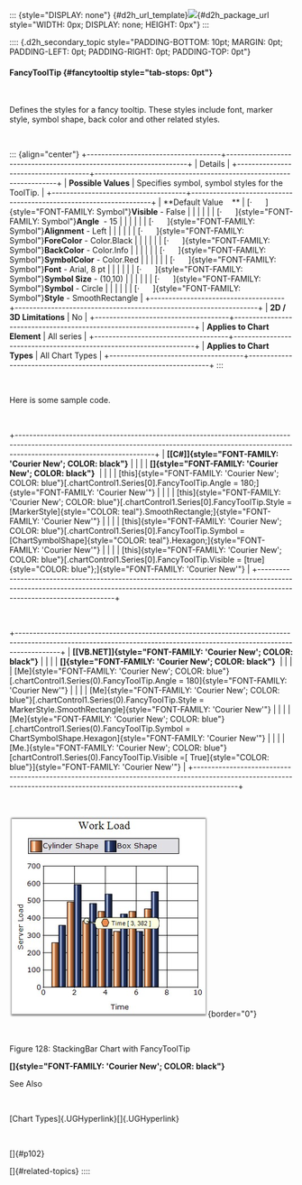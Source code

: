 ::: {style="DISPLAY: none"}
[](ms-xhelp:///?Id=d2h_url_template){#d2h_url_template}![](!package_url!){#d2h_package_url style="WIDTH: 0px; DISPLAY: none; HEIGHT: 0px"}
:::

:::: {.d2h_secondary_topic style="PADDING-BOTTOM: 10pt; MARGIN: 0pt; PADDING-LEFT: 0pt; PADDING-RIGHT: 0pt; PADDING-TOP: 0pt"}
#### FancyToolTip {#fancytooltip style="tab-stops: 0pt"}

 

Defines the styles for a fancy tooltip. These styles include font, marker style, symbol shape, back color and other related styles.

 

::: {align="center"}
+-------------------------------------+-------------------------------------------------------------------+
| Details                                                                                                 |
+-------------------------------------+-------------------------------------------------------------------+
| **Possible Values**                 | Specifies symbol, symbol styles for the ToolTip.                  |
+-------------------------------------+-------------------------------------------------------------------+
| **Default Value    **               | [·      ]{style="FONT-FAMILY: Symbol"}**Visible** - False         |
|                                     |                                                                   |
|                                     | [·      ]{style="FONT-FAMILY: Symbol"}**Angle**  - 15             |
|                                     |                                                                   |
|                                     | [·      ]{style="FONT-FAMILY: Symbol"}**Alignment** - Left        |
|                                     |                                                                   |
|                                     | [·      ]{style="FONT-FAMILY: Symbol"}**ForeColor** - Color.Black |
|                                     |                                                                   |
|                                     | [·      ]{style="FONT-FAMILY: Symbol"}**BackColor** - Color.Info  |
|                                     |                                                                   |
|                                     | [·      ]{style="FONT-FAMILY: Symbol"}**SymbolColor** - Color.Red |
|                                     |                                                                   |
|                                     | [·      ]{style="FONT-FAMILY: Symbol"}**Font** - Arial, 8 pt      |
|                                     |                                                                   |
|                                     | [·      ]{style="FONT-FAMILY: Symbol"}**Symbol Size** - (10,10)   |
|                                     |                                                                   |
|                                     | [·      ]{style="FONT-FAMILY: Symbol"}**Symbol** - Circle         |
|                                     |                                                                   |
|                                     | [·      ]{style="FONT-FAMILY: Symbol"}**Style** - SmoothRectangle |
+-------------------------------------+-------------------------------------------------------------------+
| **2D / 3D Limitations**             | No                                                                |
+-------------------------------------+-------------------------------------------------------------------+
| **Applies to Chart Element**        | All series                                                        |
+-------------------------------------+-------------------------------------------------------------------+
| **Applies to Chart Types**          | All Chart Types                                                   |
+-------------------------------------+-------------------------------------------------------------------+
:::

 

Here is some sample code.

 

+--------------------------------------------------------------------------------------------------------------------------------------------------------------------------------------------------+
| **[\[C#\]]{style="FONT-FAMILY: 'Courier New'; COLOR: black"}**                                                                                                                                   |
|                                                                                                                                                                                                  |
| **[]{style="FONT-FAMILY: 'Courier New'; COLOR: black"}**                                                                                                                                         |
|                                                                                                                                                                                                  |
| [this]{style="FONT-FAMILY: 'Courier New'; COLOR: blue"}[.chartControl1.Series\[0\].FancyToolTip.Angle = 180;]{style="FONT-FAMILY: 'Courier New'"}                                                |
|                                                                                                                                                                                                  |
| [this]{style="FONT-FAMILY: 'Courier New'; COLOR: blue"}[.chartControl1.Series\[0\].FancyToolTip.Style = [MarkerStyle]{style="COLOR: teal"}.SmoothRectangle;]{style="FONT-FAMILY: 'Courier New'"} |
|                                                                                                                                                                                                  |
| [this]{style="FONT-FAMILY: 'Courier New'; COLOR: blue"}[.chartControl1.Series\[0\].FancyToolTip.Symbol = [ChartSymbolShape]{style="COLOR: teal"}.Hexagon;]{style="FONT-FAMILY: 'Courier New'"}   |
|                                                                                                                                                                                                  |
| [this]{style="FONT-FAMILY: 'Courier New'; COLOR: blue"}[.chartControl1.Series\[0\].FancyToolTip.Visible = [true]{style="COLOR: blue"};]{style="FONT-FAMILY: 'Courier New'"}                      |
+--------------------------------------------------------------------------------------------------------------------------------------------------------------------------------------------------+

 

+------------------------------------------------------------------------------------------------------------------------------------------------------------------------+
| **[\[VB.NET\]]{style="FONT-FAMILY: 'Courier New'; COLOR: black"}**                                                                                                     |
|                                                                                                                                                                        |
| **[]{style="FONT-FAMILY: 'Courier New'; COLOR: black"}**                                                                                                               |
|                                                                                                                                                                        |
| [Me]{style="FONT-FAMILY: 'Courier New'; COLOR: blue"}[.chartControl1.Series(0).FancyToolTip.Angle = 180]{style="FONT-FAMILY: 'Courier New'"}                           |
|                                                                                                                                                                        |
| [Me]{style="FONT-FAMILY: 'Courier New'; COLOR: blue"}[.chartControl1.Series(0).FancyToolTip.Style = MarkerStyle.SmoothRectangle]{style="FONT-FAMILY: 'Courier New'"}   |
|                                                                                                                                                                        |
| [Me]{style="FONT-FAMILY: 'Courier New'; COLOR: blue"}[.chartControl1.Series(0).FancyToolTip.Symbol = ChartSymbolShape.Hexagon]{style="FONT-FAMILY: 'Courier New'"}     |
|                                                                                                                                                                        |
| [Me.]{style="FONT-FAMILY: 'Courier New'; COLOR: blue"}[chartControl1.Series(0).FancyToolTip.Visible =[ True]{style="COLOR: blue"}]{style="FONT-FAMILY: 'Courier New'"} |
+------------------------------------------------------------------------------------------------------------------------------------------------------------------------+

 

![](ImagesExt/image84_129.jpg){border="0"}

 

Figure 128: StackingBar Chart with FancyToolTip

**[]{style="FONT-FAMILY: 'Courier New'; COLOR: black"}** 

See Also

 

[Chart Types]{.UGHyperlink}[]{.UGHyperlink}

 

[]{#p102} 

[]{#related-topics}
::::
